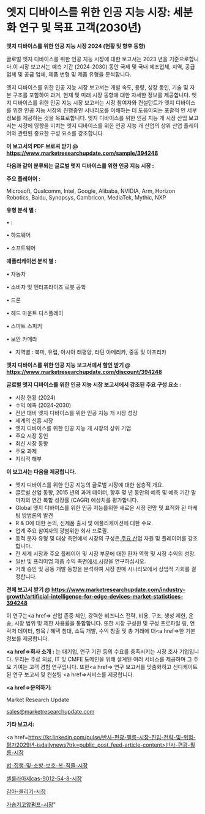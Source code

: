 # 엣지 디바이스를 위한 인공 지능 시장: 세분화 연구 및 목표 고객(2030년)

<strong>엣지 디바이스를 위한 인공 지능 시장 2024 (현황 및 향후 동향)</strong>

글로벌 엣지 디바이스를 위한 인공 지능 시장에 대한 보고서는 2023 년을 기준으로합니다.이 시장 보고서는 예측 기간 (2024-2030) 동안 국제 및 국내 제조업체, 지역, 공급 업체 및 공급 업체, 제품 변형 및 제품 유형을 분석합니다.

엣지 디바이스를 위한 인공 지능 시장 보고서는 개발 속도, 용량, 성장 동인, 기술 및 자본 구조를 포함하여 과거, 현재 및 미래 시장 동향에 대한 자세한 정보를 제공합니다. 엣지 디바이스를 위한 인공 지능 시장 보고서는 시장 참여자와 컨설턴트가 엣지 디바이스를 위한 인공 지능 시장의 진행중인 시나리오를 이해하는 데 도움이되는 포괄적 인 세부 정보를 제공하는 것을 목표로합니다. 엣지 디바이스를 위한 인공 지능 개 시장 산업 보고서는 시장에 영향을 미치는 엣지 디바이스를 위한 인공 지능 개 산업의 상위 산업 플레이어와 관련된 중요한 구성 요소를 강조합니다.



<strong>이 보고서의 PDF 브로셔 받기 @ <a href=https://www.marketresearchupdate.com/sample/394248>https://www.marketresearchupdate.com/sample/394248</a></strong>



<strong>다음과 같이 분류되는 글로벌 엣지 디바이스를 위한 인공 지능 시장 :</strong>



<strong>주요 플레이어 :</strong>

Microsoft, Qualcomm, Intel, Google, Alibaba, NVIDIA, Arm, Horizon Robotics, Baidu, Synopsys, Cambricon, MediaTek, Mythic, NXP



<strong>유형 분석 별 :</strong>

• :

• 하드웨어

• 소프트웨어



<strong>애플리케이션 분석 별 :</strong>

• 자동차

• 소비자 및 엔터프라이즈 로봇 공학

• 드론

• 헤드 마운트 디스플레이

• 스마트 스피커

• 보안 카메라

<ul>
  <li>지역별 : 북미, 유럽, 아시아 태평양, 라틴 아메리카, 중동 및 아프리카</li>
</ul>


<strong>엣지 디바이스를 위한 인공 지능 보고서에서 할인 받기 @ <a href=https://www.marketresearchupdate.com/discount/394248>https://www.marketresearchupdate.com/discount/394248</a></strong>



<strong>글로벌 엣지 디바이스를 위한 인공 지능 시장 보고서에서 강조된 주요 구성 요소 :</strong>
<ul>
  <li>시장 현황 (2024)</li>
  <li>수익 예측 (2024-2030)</li>
  <li>전년 대비 엣지 디바이스를 위한 인공 지능 개 시장 성장</li>
  <li>세계의 신흥 시장</li>
  <li>엣지 디바이스를 위한 인공 지능 개 시장의 상위 기업</li>
  <li>주요 시장 동인</li>
  <li>최신 시장 동향</li>
  <li>주요 과제</li>
  <li>지리적 해부</li>
</ul>


<strong>이 보고서는 다음을 제공합니다.</strong>
<ul>
  <li>엣지 디바이스를 위한 인공 지능의 글로벌 시장에 대한 심층적 개요.</li>
  <li>글로벌 산업 동향, 2015 년의 과거 데이터, 향후 몇 년 동안의 예측 및 예측 기간 말까지의 연간 복합 성장률 (CAGR) 예상치를 평가합니다.</li>
  <li>Global 엣지 디바이스를 위한 인공 지능를위한 새로운 시장 전망 및 표적화 된 마케팅 방법론의 발견</li>
  <li>R &amp; D에 대한 논의, 신제품 출시 및 애플리케이션에 대한 수요.</li>
  <li>업계 주요 참여자의 광범위한 회사 프로필.</li>
  <li>동적 분자 유형 및 대상 측면에서 시장의 구성은<a href=> 주요 산</a>업 자원 및 플레이어를 강조합니다.</li>
  <li>전 세계 시장과 주요 플레이어 및 시장 부문에 대한 환자 역학 및 시장 수익의 성장.</li>
  <li>일반 및 프리미엄 제품 수익 측면<a href=>에서 시</a>장을 연구하십시오.</li>
  <li>거래 승인 및 공동 개발 동향을 분석하여 시장 판매 시나리오에서 상업적 기회를 결정합니다.</li>
</ul>



<strong>전체 보고서 받기 @ <a href=https://www.marketresearchupdate.com/industry-growth/artificial-intelligence-for-edge-devices-market-statistices-394248>https://www.marketresearchupdate.com/industry-growth/artificial-intelligence-for-edge-devices-market-statistices-394248</a></strong>

이 연구는<a href=> 산업 존중</a> 체인, 강력한 비즈니스 전략, 비용, 구조, 생성 제한, 운송, 시장 범위 및 제한 사용률을 통합합니다. 또한 시장 구성원 및 구성 프로파일 링, 연락처 데이터, 항목 / 혜택 침대, 소득 개발, 수익 창출 및 총 거래에 대<a href=>한 기본 </a>정보를 제공합니다.



<strong><a href=>회사 소</a>개 :</strong>
는 대기업, 연구 기관 등의 수요를 충족시키는 시장 조사 기업입니다. 우리는 주로 의료, IT 및 CMFE 도메인을 위해 설계된 여러 서비스를 제공하며 그 주요 기여는 고객 경험 연구입니다. 또한<a href=> 연구 보</a>고서를 맞춤화하고 신디케이트 된 연구 보고서 및 컨설팅 <a href=>서비스</a>를 제공합니다.



<strong><a href=>문의하기:</a></strong>

Market Research Update

sales@marketresearchupdate.com



<strong>기타 보고서:</strong>

<a href=https://kr.linkedin.com/pulse/반사-편광-필름-시장-진입-전략-및-위험-평가2029년-isdailynews?trk=public_post_feed-article-content>반사-편광-필름-시장</a>

<a href=https://www.linkedin.com/pulse/법-집행-및-소방-보호-복-직물-시장-동향-성장-전망-consumer-connection-compendium-ana/>법-집행-및-소방-보호-복-직물-시장</a>

<a href=https://www.linkedin.com/pulse/셀룰라아제cas-9012-54-8-시장-경쟁-분석-및-성장-잠재력-2029-isdailynews-qaroc/>셀룰라아제cas-9012-54-8-시장</a>

<a href=https://www.linkedin.com/pulse/감아-올리기-시장-동향-및-성장-전망-analytics-alchemy-360-analysis-ml2of/>감아-올리기-시장</a>

<a href=https://www.linkedin.com/pulse/가습기고압펌프-시장-경쟁-분석-및-성장-잠재력-2030-consumer-connection-chronicles-24--a2yyc/>가습기고압펌프-시장</a>"
